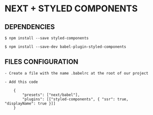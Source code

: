 
# NEXT + STYLED COMPONENTS


## DEPENDENCIES

    $ npm install --save styled-components

    $ npm install --save-dev babel-plugin-styled-components


## FILES CONFIGURATION

    - Create a file with the name .babelrc at the root of our project

    - Add this code

        {
            "presets": ["next/babel"],
            "plugins": [["styled-components", { "ssr": true, "displayName": true }]]
        }